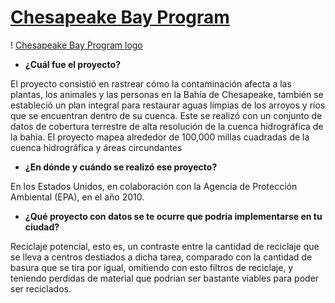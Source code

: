 # [Chesapeake Bay Program](https://www.chesapeakeconservancy.org/conservation-innovation-center/precision-conservation/chesapeake-bay-program/)
! [Chesapeake Bay Program logo](https://www.chesapeakeconservancy.org/wp-content/uploads/2019/07/CBP_logo_black.png)

* __¿Cuál fue el proyecto?__

El proyecto consistió en rastrear cómo la contaminación afecta a las plantas, los animales y las personas en la Bahía de Chesapeake, también se estableció un plan integral para restaurar aguas limpias de los arroyos y ríos que se encuentran dentro de su cuenca.
Este se realizó con un conjunto de datos de cobertura terrestre de alta resolución de la cuenca hidrográfica de la bahía. El proyecto mapea alrededor de 100,000 millas cuadradas de la cuenca hidrográfica y áreas circundantes

* __¿En dónde y cuándo se realizó ese proyecto?__

En los Estados Unidos, en colaboración con la Agencia de Protección Ambiental (EPA), en el año 2010.

* __¿Qué proyecto con datos se te ocurre que podría implementarse en tu ciudad?__

Reciclaje potencial, esto es, un contraste entre la cantidad de reciclaje que se lleva a centros destiados a dicha tarea, comparado con la cantidad de basura que se tira por igual, omitiendo con esto filtros de reciclaje, y teniendo perdidas de material que podrian ser bastante viables para poder ser reciclados.
